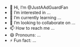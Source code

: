 - 👋 Hi, I’m @JustAAdGuardFan
- 👀 I’m interested in ...
- 🌱 I’m currently learning ...
- 💞️ I’m looking to collaborate on ...
- 📫 How to reach me ...
- 😄 Pronouns: ...
- ⚡ Fun fact: ...

<!---
JustAAdGuardFan/JustAAdGuardFan is a ✨ special ✨ repository because its `README.md` (this file) appears on your GitHub profile.
You can click the Preview link to take a look at your changes.
--->
